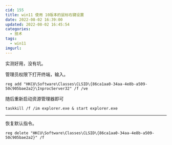 ```yaml
---
cid: 155
title: win11 使用 10版本的鼠标右键设置
date: 2022-08-02 16:39:00
updated: 2022-08-02 16:45:54
categories: 
  - 技术
tags: 
  - win11
imgurl: 
---
```



实测好用，没有坑。

管理员权限下打开终端，输入。

```shell
reg add "HKCU\Software\Classes\CLSID\{86ca1aa0-34aa-4e8b-a509-50c905bae2a2}\InprocServer32" /f /ve
```

随后重新启动资源管理器即可

```shell
taskkill /f /im explorer.exe & start explorer.exe
```

---

恢复默认指令。

```shell
reg delete "HKCU\Software\Classes\CLSID\{86ca1aa0-34aa-4e8b-a509-50c905bae2a2}" /f
```